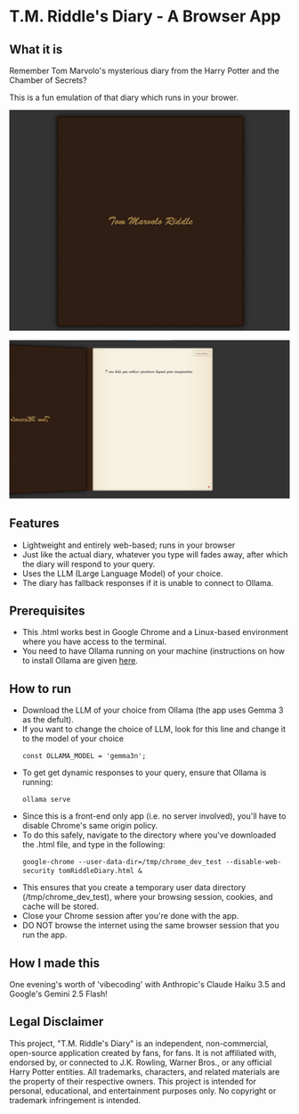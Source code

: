# T.M. Riddle's Diary - A Browser App

## What it is 
Remember Tom Marvolo's mysterious diary from the Harry Potter and the Chamber of Secrets? 

This is a fun emulation of that diary which runs in your brower. 

![Diary Cover](https://github.com/utsav-saksena/riddle-diary-app/blob/main/DiaryCover.png)

![Inside the Diary](https://github.com/utsav-saksena/riddle-diary-app/blob/main/OpenDiaryDefaultResponse.png)


## Features
- Lightweight and entirely web-based; runs in your browser
- Just like the actual diary, whatever you type will fades away, after which the diary will respond to your query.  
- Uses the LLM (Large Language Model) of your choice.
- The diary has fallback responses if it is unable to connect to Ollama. 

## Prerequisites
- This .html works best in Google Chrome and a Linux-based environment where you have access to the terminal.
- You need to have Ollama running on your machine (instructions on how to install Ollama are given [here](https://github.com/ollama/ollama). 

## How to run 

- Download the LLM of your choice from Ollama (the app uses Gemma 3 as the defult).
- If you want to change the choice of LLM, look for this line and change it to the model of your choice
  ```
  const OLLAMA_MODEL = 'gemma3n';
  ```  
- To get get dynamic responses to your query, ensure that Ollama is running:
  ```
  ollama serve 
  ```
- Since this is a front-end only app (i.e. no server involved), you'll have to disable Chrome's same origin policy.
- To do this safely, navigate to the directory where you've downloaded the .html file, and type in the following: 
  ```
  google-chrome --user-data-dir=/tmp/chrome_dev_test --disable-web-security tomRiddleDiary.html &
  ```
- This ensures that you create a temporary user data directory (/tmp/chrome_dev_test), where your browsing session, cookies, and cache will be stored. 
- Close your Chrome session after you're done with the app. 
- DO NOT browse the internet using the same browser session that you run the app.

## How I made this 
One evening's worth of 'vibecoding' with Anthropic's Claude Haiku 3.5 and Google's Gemini 2.5 Flash! 

## Legal Disclaimer
This project, "T.M. Riddle's Diary" is an independent, non-commercial, open-source application created by fans, for fans. It
is not affiliated with, endorsed by, or connected to J.K. Rowling, Warner Bros., or any official Harry Potter entities.
All trademarks, characters, and related materials are the property of their respective owners. 
This project is intended for personal, educational, and entertainment purposes only. No copyright or trademark infringement is intended. 
